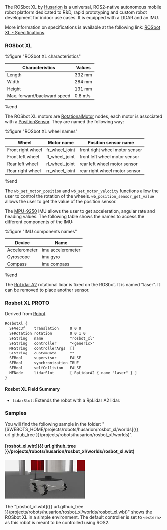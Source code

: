 The ROSbot XL by [Husarion](https://husarion.com/) is a universal, ROS2-native autonomous mobile robot platform dedicated to R&D, rapid prototyping and custom robot development for indoor use cases.
It is equipped with a LIDAR and an IMU.

More information on specifications is available at the following link: [ROSbot XL - Specifications](https://husarion.com/manuals/rosbot-xl/#specification).

### ROSbot XL

%figure "ROSbot XL characteristics"

| Characteristics             | Values       |
| --------------------------- | ------------ |
| Length                      | 332 mm       |
| Width                       | 284 mm       |
| Height                      | 131 mm       |
| Max. forward/backward speed | 0.8 m/s      |

%end

The ROSbot XL motors are [RotationalMotor](https://cyberbotics.com/doc/reference/rotationalmotor) nodes, each motor is associated with a [PositionSensor](https://cyberbotics.com/doc/reference/positionsensor).
They are named the following way:

%figure "ROSbot XL wheel names"

| Wheel                | Motor name     | Position sensor name           |
| -------------------- | ---------------| ------------------------------ |
| Front right wheel    | fr\_wheel\_joint | front right wheel motor sensor |
| Front left wheel     | fl\_wheel\_joint | front left wheel motor sensor  |
| Rear left wheel      | rl\_wheel\_joint | rear left wheel motor sensor   |
| Rear right wheel     | rr\_wheel\_joint | rear right wheel motor sensor  |

%end

The `wb_set_motor_position` and `wb_set_motor_velocity` functions allow the user to control the rotation of the wheels.
`wb_position_sensor_get_value` allows the user to get the value of the position sensor.

The [MPU-9250](https://webots.cloud/run?url=https://github.com/cyberbotics/webots/blob/develop/projects/devices/tdk/protos/Mpu-9250.proto) IMU allows the user to get acceleration, angular rate and heading values.
The following table shows the names to access the different components of the IMU:

%figure "IMU components names"

| Device        | Name                        |
| ------------- | --------------------------- |
| Accelerometer | imu accelerometer           |
| Gyroscope     | imu gyro                    |
| Compass       | imu compass                 |

%end

The [RpLidar A2](https://webots.cloud/run?url=https://github.com/cyberbotics/webots/blob/develop/projects/devices/slamtec/protos/RpLidarA2.proto) rotational lidar is fixed on the ROSbot.
It is named "laser".
It can be removed to place another sensor.

### Rosbot XL PROTO

Derived from [Robot](https://cyberbotics.com/doc/reference/robot).

```
RosbotXl {
  SFVec3f    translation     0 0 0
  SFRotation rotation        0 0 1 0
  SFString   name            "rosbot_xl"
  SFString   controller      "<generic>"
  MFString   controllerArgs  []
  SFString   customData      ""
  SFBool     supervisor      FALSE
  SFBool     synchronization TRUE
  SFBool     selfCollision   FALSE
  MFNode     lidarSlot       [ RpLidarA2 { name "laser" } ]
}
```

#### Rosbot XL Field Summary

- `lidarSlot`: Extends the robot with a RpLidar A2 lidar.

### Samples

You will find the following sample in the folder: "[$WEBOTS\_HOME/projects/robots/husarion/rosbot\_xl/worlds]({{ url.github_tree }}/projects/robots/husarion/rosbot\_xl/worlds)".

#### [rosbot\_xl.wbt]({{ url.github_tree }}/projects/robots/husarion/rosbot\_xl/worlds/rosbot\_xl.wbt)

![rosbot\_xl.png](images/rosbot_xl/rosbot_xl.wbt.thumbnail.jpg)

The "[rosbot\_xl.wbt]({{ url.github_tree }}/projects/robots/husarion/rosbot\_xl/worlds/rosbot\_xl.wbt)" shows the ROSbot XL in a simple environment.
The default controller is set to `<extern>` as this robot is meant to be controlled using ROS2.
